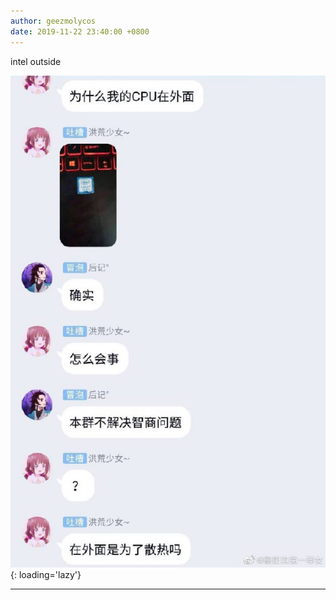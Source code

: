 ```yaml
---
author: geezmolycos
date: 2019-11-22 23:40:00 +0800
---
```


intel outside

![](/assets/images/qq-zone/2019-11-22-outside.jpg){: loading='lazy'}

---
